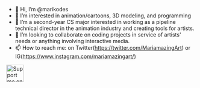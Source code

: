 - 👋 Hi, I’m @marikodes
- 👀 I’m interested in animation/cartoons, 3D modeling, and programming
- 🌱 I’m a second-year CS major interested in working as a pipeline technical director in the animation industry and creating tools for artists.
- 💞️ I’m looking to collaborate on coding projects in service of artists' needs or anything involving interactive media.
- 📫 How to reach me: on Twitter(https://twitter.com/MariamazingArt) or IG(https://www.instagram.com/mariamazingart/)


<a href='https://ko-fi.com/mariamazing' target='_blank'><img height='35' style='border:0px;height:46px;' src='https://az743702.vo.msecnd.net/cdn/kofi3.png?v=0' border='0' alt='Support me on Ko-fi' />

<!---
marikodes/marikodes is a ✨ special ✨ repository because its `README.md` (this file) appears on your GitHub profile.
You can click the Preview link to take a look at your changes.
--->
